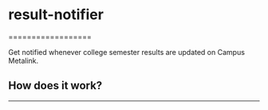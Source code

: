 # result-notifier
==================

Get notified whenever college semester results are updated on Campus Metalink.

## How does it work?
---


